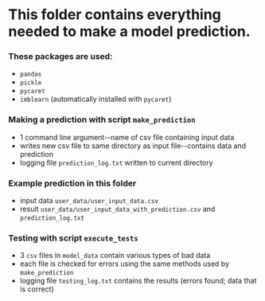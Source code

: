 # This folder contains everything needed to make a model prediction.
   
### These packages are used:
- `pandas`
- `pickle`
- `pycaret`
- `imblearn` (automatically installed with `pycaret`)
   
### Making a prediction with script `make_prediction`
- 1 command line argument--name of csv file containing input data
- writes new csv file to same directory as input file--contains data and prediction
- logging file `prediction_log.txt` written to current directory   
   
### Example prediction in this folder
- input data `user_data/user_input_data.csv`
- result `user_data/user_input_data_with_prediction.csv` and `prediction_log.txt`   
   
### Testing with script `execute_tests`
- 3 `csv` files in `model_data` contain various types of bad data
- each file is checked for errors using the same methods used by `make_prediction`
- logging file `testing_log.txt` contains the results (errors found; data that is correct)